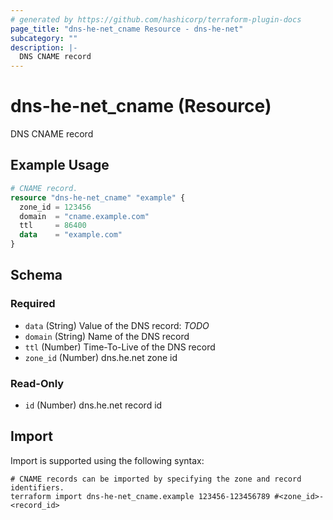 ```yaml
---
# generated by https://github.com/hashicorp/terraform-plugin-docs
page_title: "dns-he-net_cname Resource - dns-he-net"
subcategory: ""
description: |-
  DNS CNAME record
---
```


# dns-he-net_cname (Resource)

DNS CNAME record

## Example Usage

```terraform
# CNAME record.
resource "dns-he-net_cname" "example" {
  zone_id = 123456
  domain  = "cname.example.com"
  ttl     = 86400
  data    = "example.com"
}
```

<!-- schema generated by tfplugindocs -->
## Schema

### Required

- `data` (String) Value of the DNS record: *TODO*
- `domain` (String) Name of the DNS record
- `ttl` (Number) Time-To-Live of the DNS record
- `zone_id` (Number) dns.he.net zone id

### Read-Only

- `id` (Number) dns.he.net record id

## Import

Import is supported using the following syntax:

```shell
# CNAME records can be imported by specifying the zone and record identifiers.
terraform import dns-he-net_cname.example 123456-123456789 #<zone_id>-<record_id>
```
